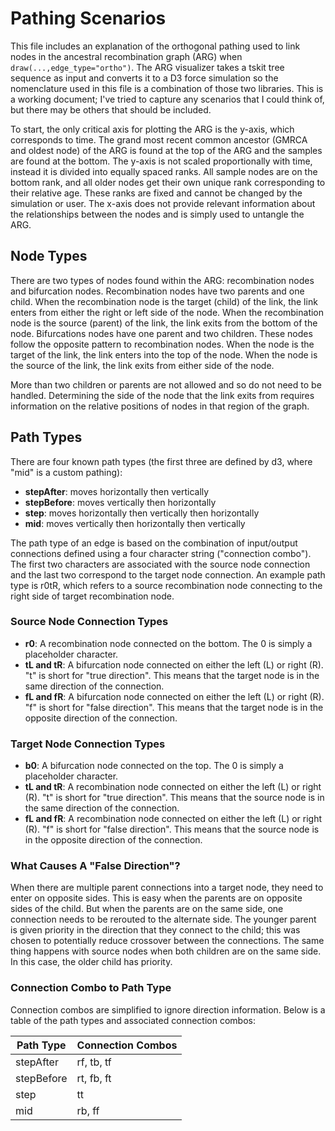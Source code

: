 # Pathing Scenarios

This file includes an explanation of the orthogonal pathing used to link nodes in the ancestral recombination graph (ARG) when `draw(...,edge_type="ortho")`. The ARG visualizer takes a tskit tree sequence as input and converts it to a D3 force simulation so the nomenclature used in this file is a combination of those two libraries. This is a working document; I've tried to capture any scenarios that I could think of, but there may be others that should be included.

To start, the only critical axis for plotting the ARG is the y-axis, which corresponds to time. The grand most recent common ancestor (GMRCA and oldest node) of the ARG is found at the top of the ARG and the samples are found at the bottom. The y-axis is not scaled proportionally with time, instead it is divided into equally spaced ranks. All sample nodes are on the bottom rank, and all older nodes get their own unique rank corresponding to their relative age. These ranks are fixed and cannot be changed by the simulation or user. The x-axis does not provide relevant information about the relationships between the nodes and is simply used to untangle the ARG.

## Node Types

There are two types of nodes found within the ARG: recombination nodes and bifurcation nodes. Recombination nodes have two parents and one child. When the recombination node is the target (child) of the link, the link enters from either the right or left side of the node. When the recombination node is the source (parent) of the link, the link exits from the bottom of the node. Bifurcations nodes have one parent and two children. These nodes follow the opposite pattern to recombination nodes. When the node is the target of the link, the link enters into the top of the node. When the node is the source of the link, the link exits from either side of the node.
    
More than two children or parents are not allowed and so do not need to be handled. Determining the side of the node that the link exits from requires information on the relative positions of nodes in that region of the graph.

## Path Types

There are four known path types (the first three are defined by d3, where "mid" is a custom pathing):

- **stepAfter**: moves horizontally then vertically
- **stepBefore**: moves vertically then horizontally
- **step**: moves horizontally then vertically then horizontally
- **mid**: moves vertically then horizontally then vertically

The path type of an edge is based on the combination of input/output connections defined using a four character string ("connection combo"). The first two characters are associated with the source node connection and the last two correspond to the target node connection. An example path type is r0tR, which refers to a source recombination node connecting to the right side of target recombination node.

### Source Node Connection Types

- **r0**: A recombination node connected on the bottom. The 0 is simply a placeholder character.
- **tL and tR**: A bifurcation node connected on either the left (L) or right (R). "t" is short for "true direction". This means that the target node is in the same direction of the connection.
- **fL and fR**: A bifurcation node connected on either the left (L) or right (R). "f" is short for "false direction". This means that the target node is in the opposite direction of the connection.

### Target Node Connection Types

- **b0**: A bifurcation node connected on the top. The 0 is simply a placeholder character.
- **tL and tR**: A recombination node connected on either the left (L) or right (R). "t" is short for "true direction". This means that the source node is in the same direction of the connection.
- **fL and fR**: A recombination node connected on either the left (L) or right (R). "f" is short for "false direction". This means that the source node is in the opposite direction of the connection.

### What Causes A "False Direction"?

When there are multiple parent connections into a target node, they need to enter on opposite sides. This is easy when the parents are on opposite sides of the child. But when the parents are on the same side, one connection needs to be rerouted to the alternate side. The younger parent is given priority in the direction that they connect to the child; this was chosen to potentially reduce crossover between the connections. The same thing happens with source nodes when both children are on the same side. In this case, the older child has priority.

### Connection Combo to Path Type

Connection combos are simplified to ignore direction information. Below is a table of the path types and associated connection combos:

| Path Type    | Connection Combos |
| ------------ | ----------------- |
| stepAfter    | rf, tb, tf        |
| stepBefore   | rt, fb, ft        |
| step         | tt                |
| mid          | rb, ff            |
